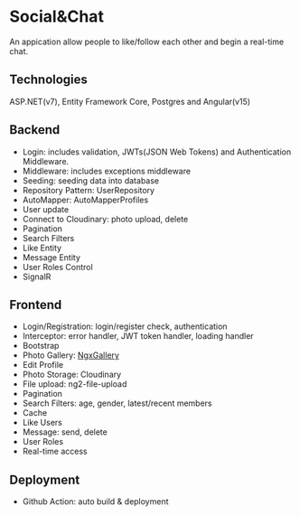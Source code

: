 # Social&Chat
An appication allow people to like/follow each other and begin a real-time chat.

## Technologies
ASP.NET(v7), Entity Framework Core, Postgres and Angular(v15)

## Backend
- Login: includes validation, JWTs(JSON Web Tokens) and Authentication Middleware.
- Middleware: includes exceptions middleware
- Seeding: seeding data into database
- Repository Pattern: UserRepository
- AutoMapper: AutoMapperProfiles
- User update
- Connect to Cloudinary: photo upload, delete
- Pagination
- Search Filters
- Like Entity
- Message Entity
- User Roles Control
- SignalR

## Frontend
- Login/Registration: login/register check, authentication
- Interceptor: error handler, JWT token handler, loading handler
- Bootstrap
- Photo Gallery: [NgxGallery](https://github.com/kolkov/ngx-gallery)
- Edit Profile
- Photo Storage: Cloudinary
- File upload: ng2-file-upload
- Pagination
- Search Filters: age, gender, latest/recent members
- Cache
- Like Users
- Message: send, delete
- User Roles
- Real-time access

## Deployment
- Github Action: auto build & deployment
